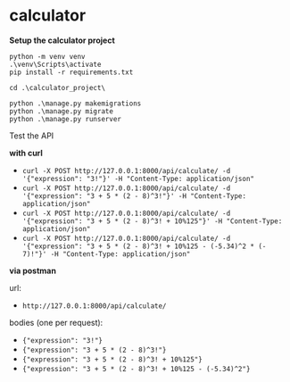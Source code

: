 # calculator

**Setup the calculator project**
```
python -m venv venv
.\venv\Scripts\activate
pip install -r requirements.txt

cd .\calculator_project\

python .\manage.py makemigrations
python .\manage.py migrate
python .\manage.py runserver
```

Test the API

**with curl**
- `curl -X POST http://127.0.0.1:8000/api/calculate/ -d '{"expression": "3!"}' -H "Content-Type: application/json"`
- `curl -X POST http://127.0.0.1:8000/api/calculate/ -d '{"expression": "3 + 5 * (2 - 8)^3!"}' -H "Content-Type: application/json"`
- `curl -X POST http://127.0.0.1:8000/api/calculate/ -d '{"expression": "3 + 5 * (2 - 8)^3! + 10%125"}' -H "Content-Type: application/json"`
- `curl -X POST http://127.0.0.1:8000/api/calculate/ -d '{"expression": "3 + 5 * (2 - 8)^3! + 10%125 - (-5.34)^2 * (- 7)!"}' -H "Content-Type: application/json"`

**via postman**

url:
- `http://127.0.0.1:8000/api/calculate/`

bodies (one per request):
- `{"expression": "3!"}`
- `{"expression": "3 + 5 * (2 - 8)^3!"}`
- `{"expression": "3 + 5 * (2 - 8)^3! + 10%125"}`
- `{"expression": "3 + 5 * (2 - 8)^3! + 10%125 - (-5.34)^2"}`